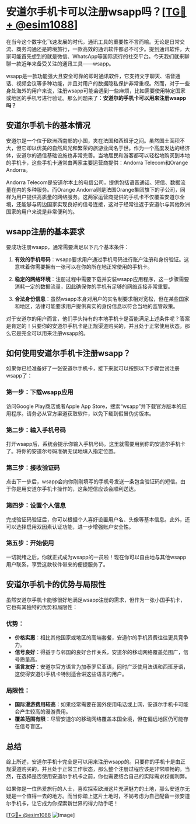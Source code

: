# 安道尔手机卡可以注册wsapp吗？[[TG💪+ @esim1088](https://t.me/s/esim1088)]

在当今这个数字化飞速发展的时代，通讯工具的重要性不言而喻。无论是日常交流、商务沟通还是跨境旅行，一款高效的通讯软件都必不可少。提到通讯软件，大家可能首先想到的就是微信、WhatsApp等国际流行的社交平台。今天我们就来聊聊一款近年来备受关注的通讯工具——wsapp。

wsapp是一款功能强大且安全可靠的即时通讯软件，它支持文字聊天、语音通话、视频会议等多种功能，并且对用户的数据隐私保护非常重视。然而，对于一些身处海外的用户来说，注册wsapp可能会遇到一些麻烦，比如需要使用特定国家或地区的手机号进行验证。那么问题来了：**安道尔的手机卡可以用来注册wsapp吗？**

## 安道尔手机卡的基本情况

安道尔是一个位于欧洲西南部的小国，夹在法国和西班牙之间。虽然国土面积不大，但它却以优美的自然风光和繁荣的旅游业闻名于世。作为一个高度发达的经济体，安道尔的通信基础设施也非常完善。当地居民和游客都可以轻松地购买到本地的手机卡，这些手机卡通常由两家主要运营商提供：Andorra Telecom和Orange Andorra。

Andorra Telecom是安道尔本土的电信公司，提供包括语音通话、短信、数据流量在内的多种服务。而Orange Andorra则是法国Orange集团旗下的子公司，同样为用户提供高质量的网络服务。这两家运营商提供的手机卡不仅覆盖安道尔全境，还能够与周边国家实现良好的信号连接，这对于经常往返于安道尔与其他欧洲国家的用户来说是非常便利的。

## wsapp注册的基本要求

要成功注册wsapp，通常需要满足以下几个基本条件：

1. **有效的手机号码**：wsapp要求用户通过手机号码进行账户注册和身份验证。这意味着你需要拥有一张可以在你的所在地正常使用的手机卡。
   
2. **稳定的网络环境**：注册过程中需要下载并安装wsapp应用程序，这一步骤需要消耗一定的数据流量，因此确保你的手机有足够的网络连接非常重要。

3. **合法身份信息**：虽然wsapp本身对用户的实名制要求相对宽松，但在某些国家和地区，法律可能要求用户提供真实的身份信息以符合当地的监管政策。

对于安道尔的用户而言，他们手头持有的本地手机卡是否能满足上述条件呢？答案是肯定的！只要你的安道尔手机卡是正规渠道购买的，并且处于正常使用状态，那么它是完全可以用来注册wsapp的。

## 如何使用安道尔手机卡注册wsapp？

如果你已经准备好了一张安道尔手机卡，接下来就可以按照以下步骤尝试注册wsapp了：

### 第一步：下载wsapp应用
访问Google Play商店或者Apple App Store，搜索“wsapp”并下载官方版本的应用程序。请务必从官方渠道获取软件，以免下载到假冒伪劣版本。

### 第二步：输入手机号码
打开wsapp后，系统会提示你输入手机号码。这里就需要用到你的安道尔手机卡了。将你的安道尔号码准确无误地填入指定位置。

### 第三步：接收验证码
点击下一步后，wsapp会向你刚刚填写的手机号发送一条包含验证码的短信。由于你是用安道尔手机卡操作的，这条短信应该会顺利送达。

### 第四步：设置个人信息
完成验证码验证后，你可以根据个人喜好设置用户名、头像等基本信息。此外，还可以选择启用双因素认证功能，进一步增强账户安全性。

### 第五步：开始使用
一切就绪之后，你就正式成为wsapp的一员啦！现在你可以自由地与其他wsapp用户联系，享受这款软件带来的便捷服务了。

## 安道尔手机卡的优势与局限性

虽然安道尔手机卡能够很好地满足wsapp注册的需求，但作为一张小国手机卡，它也有其独特的优势和局限性：

### 优势：
- **价格实惠**：相比其他国家或地区的高端套餐，安道尔的手机资费往往更具竞争力。
- **信号良好**：得益于与邻国的良好合作关系，安道尔的移动网络覆盖范围广，信号质量高。
- **语言友好**：安道尔官方语言为加泰罗尼亚语，同时广泛使用法语和西班牙语，这使得安道尔手机卡特别适合讲这些语言的用户。

### 局限性：
- **国际漫游费用较高**：如果经常需要在国外使用电话或上网，安道尔手机卡可能会产生较高的漫游费用。
- **覆盖范围有限**：尽管安道尔的移动网络覆盖本国全境，但在偏远地区仍可能存在信号盲区。

## 总结

综上所述，安道尔手机卡完全是可以用来注册wsapp的。只要你的手机卡是由正规渠道购买的，并且处于正常工作状态，那么整个注册过程应该是非常顺畅的。当然，在选择是否使用安道尔手机卡之前，你也需要结合自己的实际需求权衡利弊。

如果你是一位热爱旅行的人士，喜欢探索欧洲这片充满魅力的土地，那么安道尔无疑是一个值得一去的地方。而当你踏上这片土地时，不妨考虑为自己配备一张安道尔手机卡，让它成为你探索新世界的得力助手吧！

[[TG💪+ @esim1088](https://t.me/s/esim1088) ![Image](https://i.postimg.cc/4NQfJmqS/Snipaste-2025-05-13-00-14-12.png)]